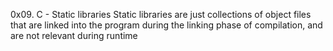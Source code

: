 0x09. C - Static libraries
Static libraries are just collections of object files that are linked into the program during the linking phase of compilation, and are not relevant during runtime

